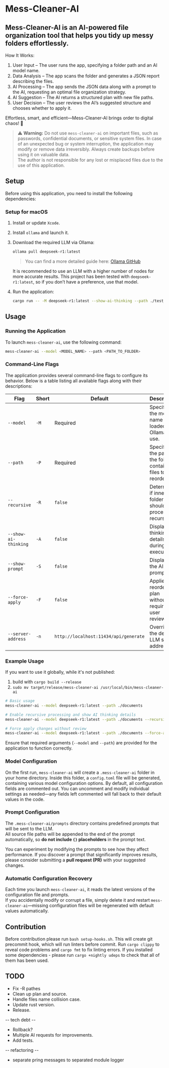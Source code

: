 # Mess-Cleaner-AI

## Mess-Cleaner-AI is an AI-powered file organization tool that helps you tidy up messy folders effortlessly.

How It Works:

1. User Input – The user runs the app, specifying a folder path and an AI model name.
2. Data Analysis – The app scans the folder and generates a JSON report describing the files.
3. AI Processing – The app sends the JSON data along with a prompt to the AI, requesting an optimal file organization strategy.
4. AI Suggestion – The AI returns a structured plan with new file paths.
5. User Decision – The user reviews the AI’s suggested structure and chooses whether to apply it.

Effortless, smart, and efficient—Mess-Cleaner-AI brings order to digital chaos! 🚀

> ⚠️ **Warning:** Do not use `mess-cleaner-ai` on important files, such as passwords, confidential documents, or sensitive system files. In case of an unexpected bug or system interruption, the application may modify or remove data irreversibly. Always create backups before using it on valuable data.  
> The author is not responsible for any lost or misplaced files due to the use of this application.

## Setup

Before using this application, you need to install the following dependencies:

### Setup for macOS

1. Install or update `Xcode`.
2. Install `ollama` and launch it.
3. Download the required LLM via Ollama:

   ```sh
   ollama pull deepseek-r1:latest
   ```

   > You can find a more detailed guide here: [Ollama GitHub](https://github.com/ollama/ollama)

   It is recommended to use an LLM with a higher number of nodes for more accurate results. This project has been tested with `deepseek-r1:latest`, so if you don’t have a preference, use that model.

4. Run the application:

   ```sh
   cargo run -- -M deepseek-r1:latest --show-ai-thinking --path ./test_cases/messy-folder
   ```

## Usage

### Running the Application

To launch `mess-cleaner-ai`, use the following command:

```sh
mess-cleaner-ai --model <MODEL_NAME> --path <PATH_TO_FOLDER>
```

### Command-Line Flags

The application provides several command-line flags to configure its behavior. Below is a table listing all available flags along with their descriptions:

| Flag                 | Short | Default                               | Description                                                   |
| -------------------- | ----- | ------------------------------------- | ------------------------------------------------------------- |
| `--model`            | `-M`  | Required                              | Specifies the model name loaded in Ollama to use.             |
| `--path`             | `-P`  | Required                              | Specifies the path to the folder containing files to reorder. |
| `--recursive`        | `-R`  | `false`                               | Determines if inner folders should be processed recursively.  |
| `--show-ai-thinking` | `-A`  | `false`                               | Displays AI thinking details during execution.                |
| `--show-prompt`      | `-S`  | `false`                               | Displays the AI prompt.                                       |
| `--force-apply`      | `-F`  | `false`                               | Applies the reordering plan without requiring user review.    |
| `--server-address`   | `-n`  | `http://localhost:11434/api/generate` | Overrides the default LLM server address.                     |

### Example Usage

If you want to use it globally, while it's not published:

1. build with `cargo build --release`
2. `sudo mv target/release/mess-cleaner-ai /usr/local/bin/mess-cleaner-ai`

```sh
# Basic usage
mess-cleaner-ai --model deepseek-r1:latest --path ./documents

# Enable recursive processing and show AI thinking details
mess-cleaner-ai --model deepseek-r1:latest --path ./documents --recursive --show-ai-thinking

# Force apply changes without review
mess-cleaner-ai --model deepseek-r1:latest --path ./documents --force-apply
```

Ensure that required arguments (`--model` and `--path`) are provided for the application to function correctly.

### Model Configuration

On the first run, `mess-cleaner-ai` will create a `.mess-cleaner-ai` folder in your home directory. Inside this folder, a `config.toml` file will be generated, containing various model configuration options. By default, all configuration fields are commented out. You can uncomment and modify individual settings as needed—any fields left commented will fall back to their default values in the code.

### Prompt Configuration

The `.mess-cleaner-ai/prompts` directory contains predefined prompts that will be sent to the LLM.  
All source file paths will be appended to the end of the prompt automatically, so **do not include `{}` placeholders** in the prompt text.

You can experiment by modifying the prompts to see how they affect performance. If you discover a prompt that significantly improves results, please consider submitting a **pull request (PR)** with your suggested changes.

### Automatic Configuration Recovery

Each time you launch `mess-cleaner-ai`, it reads the latest versions of the configuration file and prompts.  
If you accidentally modify or corrupt a file, simply delete it and restart `mess-cleaner-ai`—missing configuration files will be regenerated with default values automatically.

## Contribution

Before contribution please run `bash setup-hooks.sh`.
This will create git precommit hook, which will run linters before commit.
Run `cargo clippy` to reveal code problems and `cargo fmt` to fix linting errors.
If you installed some dependencies - please run `cargo +nightly udeps` to check that all of them has been used.

## TODO

- Fix -R pathes
- Clean up plan and source.
- Handle files name collision case.
- Update rust version.
- Release.

-- tech debt --

- Rollback?
- Multiple AI requests for improvements.
- Add tests.

-- refactoring --

- separate pring messages to separated module logger
